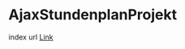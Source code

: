 # AjaxStundenplanProjekt

index url [Link](http://htmlpreview.github.io/?https://github.com/P30dSW/AjaxStundenplanProjekt/blob/master/Stundenplan/index.html)
